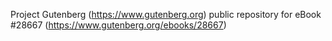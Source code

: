 Project Gutenberg (https://www.gutenberg.org) public repository for eBook #28667 (https://www.gutenberg.org/ebooks/28667)
